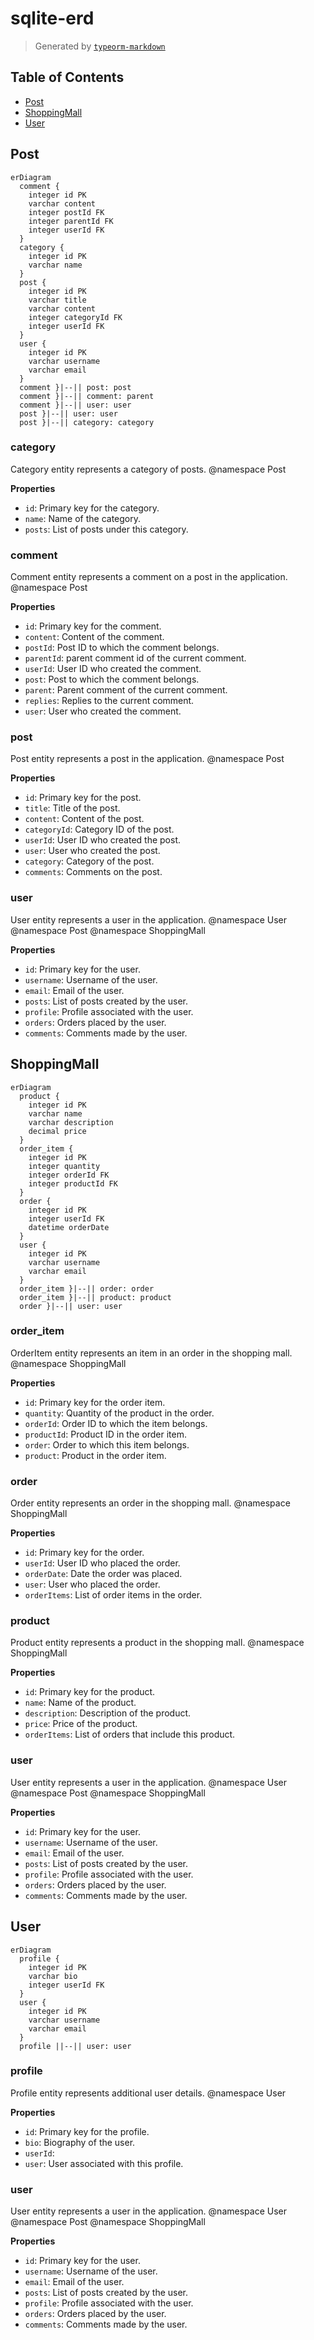 # sqlite-erd

> Generated by [`typeorm-markdown`](https://github.com/hermin9804/typeorm-markdown)



## Table of Contents



- [Post](#post)
- [ShoppingMall](#shoppingmall)
- [User](#user)


## Post

```mermaid
erDiagram
  comment {
    integer id PK
    varchar content
    integer postId FK
    integer parentId FK
    integer userId FK
  }
  category {
    integer id PK
    varchar name
  }
  post {
    integer id PK
    varchar title
    varchar content
    integer categoryId FK
    integer userId FK
  }
  user {
    integer id PK
    varchar username
    varchar email
  }
  comment }|--|| post: post
  comment }|--|| comment: parent
  comment }|--|| user: user
  post }|--|| user: user
  post }|--|| category: category
```

### category

Category entity represents a category of posts.
@namespace Post

**Properties**

  - `id`: Primary key for the category.
  - `name`: Name of the category.
  - `posts`: List of posts under this category.


### comment

Comment entity represents a comment on a post in the application.
@namespace Post

**Properties**

  - `id`: Primary key for the comment.
  - `content`: Content of the comment.
  - `postId`: Post ID to which the comment belongs.
  - `parentId`: parent comment id of the current comment.
  - `userId`: User ID who created the comment.
  - `post`: Post to which the comment belongs.
  - `parent`: Parent comment of the current comment.
  - `replies`: Replies to the current comment.
  - `user`: User who created the comment.


### post

Post entity represents a post in the application.
@namespace Post

**Properties**

  - `id`: Primary key for the post.
  - `title`: Title of the post.
  - `content`: Content of the post.
  - `categoryId`: Category ID of the post.
  - `userId`: User ID who created the post.
  - `user`: User who created the post.
  - `category`: Category of the post.
  - `comments`: Comments on the post.


### user

User entity represents a user in the application.
@namespace User
@namespace Post
@namespace ShoppingMall

**Properties**

  - `id`: Primary key for the user.
  - `username`: Username of the user.
  - `email`: Email of the user.
  - `posts`: List of posts created by the user.
  - `profile`: Profile associated with the user.
  - `orders`: Orders placed by the user.
  - `comments`: Comments made by the user.


## ShoppingMall

```mermaid
erDiagram
  product {
    integer id PK
    varchar name
    varchar description
    decimal price
  }
  order_item {
    integer id PK
    integer quantity
    integer orderId FK
    integer productId FK
  }
  order {
    integer id PK
    integer userId FK
    datetime orderDate
  }
  user {
    integer id PK
    varchar username
    varchar email
  }
  order_item }|--|| order: order
  order_item }|--|| product: product
  order }|--|| user: user
```

### order_item

OrderItem entity represents an item in an order in the shopping mall.
@namespace ShoppingMall

**Properties**

  - `id`: Primary key for the order item.
  - `quantity`: Quantity of the product in the order.
  - `orderId`: Order ID to which the item belongs.
  - `productId`: Product ID in the order item.
  - `order`: Order to which this item belongs.
  - `product`: Product in the order item.


### order

Order entity represents an order in the shopping mall.
@namespace ShoppingMall

**Properties**

  - `id`: Primary key for the order.
  - `userId`: User ID who placed the order.
  - `orderDate`: Date the order was placed.
  - `user`: User who placed the order.
  - `orderItems`: List of order items in the order.


### product

Product entity represents a product in the shopping mall.
@namespace ShoppingMall

**Properties**

  - `id`: Primary key for the product.
  - `name`: Name of the product.
  - `description`: Description of the product.
  - `price`: Price of the product.
  - `orderItems`: List of orders that include this product.


### user

User entity represents a user in the application.
@namespace User
@namespace Post
@namespace ShoppingMall

**Properties**

  - `id`: Primary key for the user.
  - `username`: Username of the user.
  - `email`: Email of the user.
  - `posts`: List of posts created by the user.
  - `profile`: Profile associated with the user.
  - `orders`: Orders placed by the user.
  - `comments`: Comments made by the user.


## User

```mermaid
erDiagram
  profile {
    integer id PK
    varchar bio
    integer userId FK
  }
  user {
    integer id PK
    varchar username
    varchar email
  }
  profile ||--|| user: user
```

### profile

Profile entity represents additional user details.
@namespace User

**Properties**

  - `id`: Primary key for the profile.
  - `bio`: Biography of the user.
  - `userId`: 
  - `user`: User associated with this profile.


### user

User entity represents a user in the application.
@namespace User
@namespace Post
@namespace ShoppingMall

**Properties**

  - `id`: Primary key for the user.
  - `username`: Username of the user.
  - `email`: Email of the user.
  - `posts`: List of posts created by the user.
  - `profile`: Profile associated with the user.
  - `orders`: Orders placed by the user.
  - `comments`: Comments made by the user.

